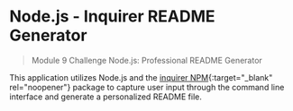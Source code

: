 # Node.js - Inquirer README Generator
> Module 9 Challenge Node.js: Professional README Generator

This application utilizes Node.js and the [inquirer NPM](https://www.npmjs.com/package/inquirer/v/9.2.8){:target="_blank" rel="noopener"} package to capture user input through the command line interface and generate a personalized README file.
